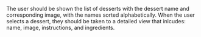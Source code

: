 The user should be shown the list of desserts with the dessert name and corresponding image, with the names sorted alphabetically.
When the user selects a dessert, they should be taken to a detailed view that inlcudes: name, image, instructions, and ingredients.
